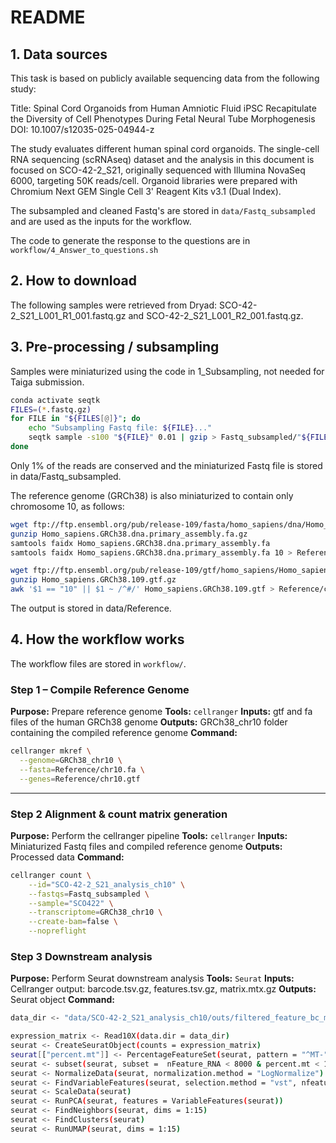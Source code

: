 

#  README

## 1. Data sources

This task is based on publicly available sequencing data from the following study:

Title: Spinal Cord Organoids from Human Amniotic Fluid iPSC Recapitulate the Diversity of Cell Phenotypes During Fetal Neural Tube Morphogenesis
DOI: 10.1007/s12035-025-04944-z

The study evaluates different human spinal cord organoids. The single-cell RNA sequencing (scRNAseq) dataset and the analysis in this document is focused on SCO-42-2_S21, originally sequenced with Illumina NovaSeq 6000, targeting 50K reads/cell. Organoid libraries were prepared with Chromium Next GEM Single Cell 3' Reagent Kits v3.1 (Dual Index).

The subsampled and cleaned Fastq's are stored in `data/Fastq_subsampled` and are used as the inputs for the workflow.

The code to generate the response to the questions are in `workflow/4_Answer_to_questions.sh`

## 2. How to download

The following samples were retrieved from Dryad: SCO-42-2_S21_L001_R1_001.fastq.gz and SCO-42-2_S21_L001_R2_001.fastq.gz. 

## 3. Pre-processing / subsampling

Samples were miniaturized using the code in 1_Subsampling, not needed for Taiga submission. 

```bash
conda activate seqtk
FILES=(*.fastq.gz)
for FILE in "${FILES[@]}"; do
    echo "Subsampling Fastq file: ${FILE}..."
    seqtk sample -s100 "${FILE}" 0.01 | gzip > Fastq_subsampled/"${FILE%.fastq.gz}_subsampled.fastq.gz"
done
```

Only 1% of the reads are conserved and the miniaturized Fastq file is stored in data/Fastq_subsampled.

The reference genome (GRCh38) is also miniaturized to contain only chromosome 10, as follows: 

```bash
wget ftp://ftp.ensembl.org/pub/release-109/fasta/homo_sapiens/dna/Homo_sapiens.GRCh38.dna.primary_assembly.fa.gz
gunzip Homo_sapiens.GRCh38.dna.primary_assembly.fa.gz
samtools faidx Homo_sapiens.GRCh38.dna.primary_assembly.fa
samtools faidx Homo_sapiens.GRCh38.dna.primary_assembly.fa 10 > Reference/chr10.fa

wget ftp://ftp.ensembl.org/pub/release-109/gtf/homo_sapiens/Homo_sapiens.GRCh38.109.gtf.gz
gunzip Homo_sapiens.GRCh38.109.gtf.gz
awk '$1 == "10" || $1 ~ /^#/' Homo_sapiens.GRCh38.109.gtf > Reference/chr10.gtf
```
The output is stored in data/Reference. 

## 4. How the workflow works

The workflow files are stored in `workflow/`.

### Step 1 – Compile Reference Genome

**Purpose:** Prepare reference genome
**Tools:** `cellranger`
**Inputs:**  gtf and fa files of the human GRCh38 genome
**Outputs:** GRCh38_chr10 folder containing the compiled reference genome
**Command:**

```bash
cellranger mkref \
  --genome=GRCh38_chr10 \
  --fasta=Reference/chr10.fa \
  --genes=Reference/chr10.gtf
```

---

### Step 2 Alignment & count matrix generation

**Purpose:** Perform the cellranger pipeline
**Tools:** `cellranger`
**Inputs:** Miniaturized Fastq files and compiled reference genome
**Outputs:** Processed data
**Command:**

```bash
cellranger count \
    --id="SCO-42-2_S21_analysis_ch10" \
    --fastqs=Fastq_subsampled \
    --sample="SCO422" \
    --transcriptome=GRCh38_chr10 \
    --create-bam=false \
    --nopreflight
```

### Step 3 Downstream analysis
**Purpose:** Perform Seurat downstream analysis
**Tools:** `Seurat`
**Inputs:** Cellranger output: barcode.tsv.gz, features.tsv.gz, matrix.mtx.gz
**Outputs:** Seurat object
**Command:**

```bash
data_dir <- "data/SCO-42-2_S21_analysis_ch10/outs/filtered_feature_bc_matrix"

expression_matrix <- Read10X(data.dir = data_dir)
seurat <- CreateSeuratObject(counts = expression_matrix)
seurat[["percent.mt"]] <- PercentageFeatureSet(seurat, pattern = "^MT-")
seurat <- subset(seurat, subset =  nFeature_RNA < 8000 & percent.mt < 15)
seurat <- NormalizeData(seurat, normalization.method = "LogNormalize")
seurat <- FindVariableFeatures(seurat, selection.method = "vst", nfeatures = 2000)
seurat <- ScaleData(seurat)
seurat <- RunPCA(seurat, features = VariableFeatures(seurat))
seurat <- FindNeighbors(seurat, dims = 1:15)
seurat <- FindClusters(seurat)
seurat <- RunUMAP(seurat, dims = 1:15)
```